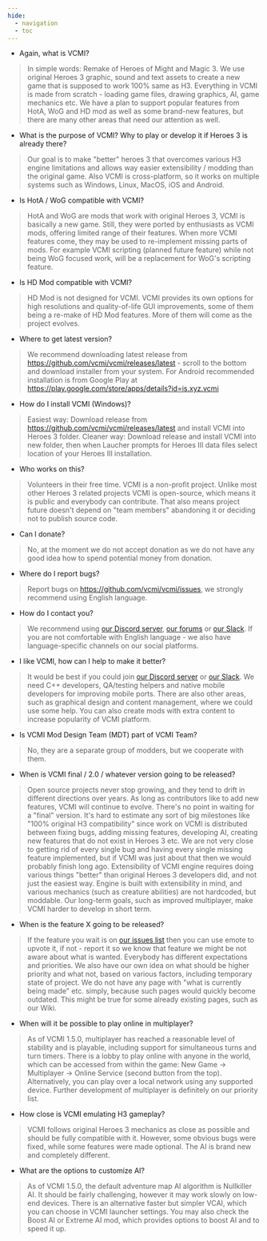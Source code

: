 ```yaml
---
hide:
  - navigation
  - toc
---
```


* Again, what is VCMI?

> In simple words: Remake of Heroes of Might and Magic 3. We use original Heroes 3 graphic, sound and text assets to create a new game that is supposed to work 100% same as H3. Everything in VCMI is made from scratch - loading game files, drawing graphics, AI, game mechanics etc. We have a plan to support popular features from HotA, WoG and HD mod as well as some brand-new features, but there are many other areas that need our attention as well.

* What is the purpose of VCMI? Why to play or develop it if Heroes 3 is already there?

> Our goal is to make "better" heroes 3 that overcomes various H3 engine limitations and allows way easier extensibility / modding than the original game. Also VCMI is cross-platform, so it works on multiple systems such as Windows, Linux, MacOS, iOS and Android.

* Is HotA / WoG compatible with VCMI?

> HotA and WoG are mods that work with original Heroes 3, VCMI is basically a new game. Still, they were ported by enthusiasts as VCMI mods, offering limited range of their features. When more VCMI features come, they may be used to re-implement missing parts of mods. For example VCMI scripting (planned future feature) while not being WoG focused work, will be a replacement for WoG's scripting feature.

* Is HD Mod compatible with VCMI?

> HD Mod is not designed for VCMI. VCMI provides its own options for high resolutions and quality-of-life GUI improvements, some of them being a re-make of HD Mod features. More of them will come as the project evolves.

* Where to get latest version?

> We recommend downloading latest release from <https://github.com/vcmi/vcmi/releases/latest> - scroll to the bottom and download installer from your system. For Android recommended installation is from Google Play at <https://play.google.com/store/apps/details?id=is.xyz.vcmi>

* How do I install VCMI (Windows)?

> Easiest way: Download release from <https://github.com/vcmi/vcmi/releases/latest> and install VCMI into Heroes 3 folder. Cleaner way: Download release and install VCMI into new folder, then when Laucher prompts for Heroes III data files select location of your Heroes III installation.

* Who works on this?

> Volunteers in their free time. VCMI is a non-profit project. Unlike most other Heroes 3 related projects VCMI is open-source, which means it is public and everybody can contribute. That also means project future doesn't depend on "team members" abandoning it or deciding not to publish source code.

* Can I donate?

> No, at the moment we do not accept donation as we do not have any good idea how to spend potential money from donation.

* Where do I report bugs?

> Report bugs on <https://github.com/vcmi/vcmi/issues>, we strongly recommend using English language.

* How do I contact you?

> We recommend using [our Discord server](https://discord.gg/chBT42V), [our forums](https://forum.vcmi.eu/) or [our Slack](https://slack.vcmi.eu/). If you are not comfortable with English language - we also have language-specific channels on our social platforms.

* I like VCMI, how can I help to make it better?

> It would be best if you could join [our Discord server](https://discord.gg/chBT42V) or [our Slack](https://slack.vcmi.eu/). We need C++ developers, QA/testing helpers and native mobile developers for improving mobile ports. There are also other areas, such as graphical design and content management, where we could use some help. You can also create mods with extra content to increase popularity of VCMI platform.

* Is VCMI Mod Design Team (MDT) part of VCMI Team?

> No, they are a separate group of modders, but we cooperate with them.

* When is VCMI final / 2.0 / whatever version going to be released?

> Open source projects never stop growing, and they tend to drift in different directions over years. As long as contributors like to add new features, VCMI will continue to evolve. There's no point in waiting for a "final" version. It's hard to estimate any sort of big milestones like "100% original H3 compatibility" since work on VCMI is distributed between fixing bugs, adding missing features, developing AI, creating new features that do not exist in Heroes 3 etc. We are not very close to getting rid of every single bug and having every single missing feature implemented, but if VCMI was just about that then we would probably finish long ago. Extensibility of VCMI engine requires doing various things "better" than original Heroes 3 developers did, and not just the easiest way. Engine is built with extensibility in mind, and various mechanics (such as creature abilities) are not hardcoded, but moddable. Our long-term goals, such as improved multiplayer, make VCMI harder to develop in short term.

* When is the feature X going to be released?

> If the feature you wait is on [our issues list](https://github.com/vcmi/vcmi/issues) then you can use emote to upvote it, if not - report it so we know that feature we might be not aware about what is wanted. Everybody has different expectations and priorities. We also have our own idea on what should be higher priority and what not, based on various factors, including temporary state of project. We do not have any page with "what is currently being made" etc. simply, because such pages would quickly become outdated. This might be true for some already existing pages, such as our Wiki.

* When will it be possible to play online in multiplayer?

> As of VCMI 1.5.0, multiplayer has reached a reasonable level of stability and is playable, including support for simultaneous turns and turn timers. There is a lobby to play online with anyone in the world, which can be accessed from within the game: New Game -> Multiplayer -> Online Service (second button from the top). Alternatively, you can play over a local network using any supported device. Further development of multiplayer is definitely on our priority list.

* How close is VCMI emulating H3 gameplay?

> VCMI follows original Heroes 3 mechanics as close as possible and should be fully compatible with it. However, some obvious bugs were fixed, while some features were made optional. The AI is brand new and completely different.

* What are the options to customize AI?

> As of VCMI 1.5.0, the default adventure map AI algorithm is Nullkiller AI. It should be fairly challenging, however it may work slowly on low-end devices. There is an alternative faster but simpler VCAI, which you can choose in VCMI launcher settings. You may also check the Boost AI or Extreme AI mod, which provides options to boost AI and to speed it up.
